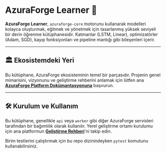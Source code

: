 # AzuraForge Learner 🧠

**AzuraForge Learner**, `azuraforge-core` motorunu kullanarak modelleri kolayca oluşturmak, eğitmek ve yönetmek için tasarlanmış yüksek seviyeli bir derin öğrenme kütüphanesidir. Katmanlar (LSTM, Linear), optimizatörler (Adam, SGD), kayıp fonksiyonları ve pipeline mantığı gibi bileşenleri içerir.

---

## 🏛️ Ekosistemdeki Yeri

Bu kütüphane, AzuraForge ekosisteminin temel bir parçasıdır. Projenin genel mimarisini, vizyonunu ve geliştirme rehberini anlamak için lütfen ana **[AzuraForge Platform Dokümantasyonuna](https://github.com/AzuraForge/platform/tree/main/docs)** başvurun.

---

## 🛠️ Kurulum ve Kullanım

Bu kütüphane, genellikle `api` veya `worker` gibi diğer AzuraForge servisleri tarafından bir bağımlılık olarak kullanılır. Yerel geliştirme ortamı kurulumu için ana platformun **[Geliştirme Rehberi](https://github.com/AzuraForge/platform/blob/main/docs/DEVELOPMENT_GUIDE.md)**'ni takip edin.

Birim testlerini çalıştırmak için bu repo dizinindeyken `pytest` komutunu kullanabilirsiniz.

